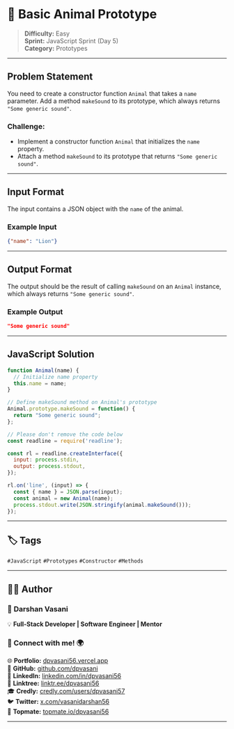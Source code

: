 # 📝 Basic Animal Prototype

> **Difficulty:** Easy  
> **Sprint:** JavaScript Sprint (Day 5)  
> **Category:** Prototypes

---

## Problem Statement

You need to create a constructor function `Animal` that takes a `name` parameter. Add a method `makeSound` to its prototype, which always returns `"Some generic sound"`.

### Challenge:
- Implement a constructor function `Animal` that initializes the `name` property.
- Attach a method `makeSound` to its prototype that returns `"Some generic sound"`.

---

## Input Format

The input contains a JSON object with the `name` of the animal.

### Example Input

```json
{"name": "Lion"}
```

---

## Output Format

The output should be the result of calling `makeSound` on an `Animal` instance, which always returns `"Some generic sound"`.

### Example Output

```json
"Some generic sound"
```

---

## JavaScript Solution

```js
function Animal(name) {
  // Initialize name property
  this.name = name;
}

// Define makeSound method on Animal's prototype
Animal.prototype.makeSound = function() {
  return "Some generic sound";
};

// Please don't remove the code below
const readline = require('readline');

const rl = readline.createInterface({
  input: process.stdin,
  output: process.stdout,
});

rl.on('line', (input) => {
  const { name } = JSON.parse(input);
  const animal = new Animal(name);
  process.stdout.write(JSON.stringify(animal.makeSound()));
});
```

---

## 🏷️ Tags

`#JavaScript` `#Prototypes` `#Constructor` `#Methods`

---

## 👨‍💻 Author  

### 🚀 **Darshan Vasani**  
💡 **Full-Stack Developer | Software Engineer | Mentor**    

### 🔗 Connect with me! 🌍  
🌐 **Portfolio:** [dpvasani56.vercel.app](https://dpvasani56.vercel.app/)  
🐙 **GitHub:** [github.com/dpvasani](https://github.com/dpvasani)  
💼 **LinkedIn:** [linkedin.com/in/dpvasani56](https://www.linkedin.com/in/dpvasani56/)  
🌳 **Linktree:** [linktr.ee/dpvasani56](https://linktr.ee/dpvasani56)  
🎓 **Credly:** [credly.com/users/dpvasani57](https://www.credly.com/users/dpvasani57/)  
🐦 **Twitter:** [x.com/vasanidarshan56](https://x.com/vasanidarshan56)  
📢 **Topmate:** [topmate.io/dpvasani56](https://topmate.io/dpvasani56)  

---
